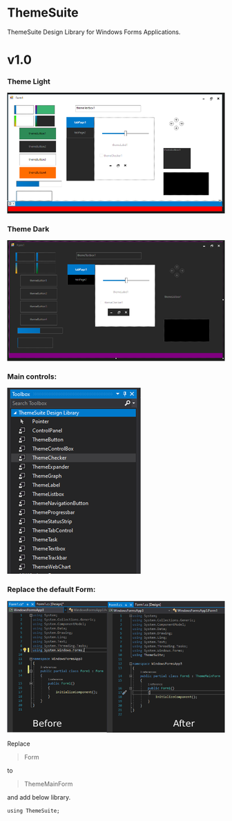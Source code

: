 # ThemeSuite
ThemeSuite Design Library  for Windows Forms Applications.
# v1.0

### **Theme Light**
![Theme Light](https://raw.githubusercontent.com/drakelam/ThemeSuite/main/light.PNG)

### **Theme Dark**
![Theme Dark](https://raw.githubusercontent.com/drakelam/ThemeSuite/main/dark.PNG)

### Main controls:
![Control](https://raw.githubusercontent.com/drakelam/ThemeSuite/main/21.PNG)

### Replace the default Form:

![Using](https://raw.githubusercontent.com/drakelam/ThemeSuite/main/using.png)

Replace 

> Form

 to 

> ThemeMainForm

and add below library.

    using ThemeSuite;

